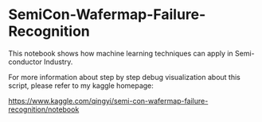 # SemiCon-Wafermap-Failure-Recognition
This notebook shows how machine learning techniques can apply in Semi-conductor Industry.

For more information about step by step debug visualization about this script, please refer to my kaggle homepage:

https://www.kaggle.com/qingyi/semi-con-wafermap-failure-recognition/notebook
